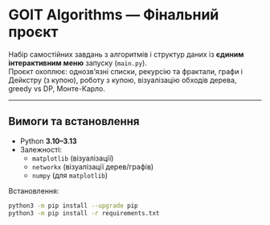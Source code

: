 # GOIT Algorithms — Фінальний проєкт

Набір самостійних завдань з алгоритмів і структур даних із **єдиним інтерактивним меню** запуску (`main.py`).  
Проєкт охоплює: однозв’язні списки, рекурсію та фрактали, графи і Дейкстру (з купою), роботу з купою, візуалізацію обходів дерева, greedy vs DP, Монте-Карло.

---

## Вимоги та встановлення

- Python **3.10–3.13**
- Залежності:
  - `matplotlib` (візуалізації)
  - `networkx` (візуалізації дерев/графів)
  - `numpy` (для `matplotlib`)

Встановлення:
```bash
python3 -m pip install --upgrade pip
python3 -m pip install -r requirements.txt